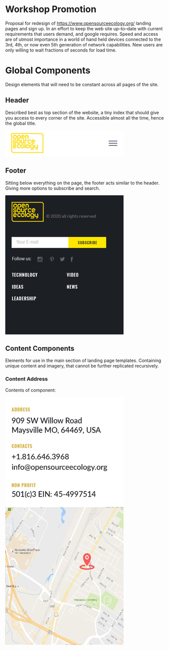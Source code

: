 # Workshop Promotion
Proposal for redesign of https://www.opensourceecology.org/ landing pages and sign up. In an effort to keep the web site up–to–date with current requirements that users demand, and google requires. Speed and access are of utmost importance in a world of hand held devices connected to the 3rd, 4th, or now even 5th generation of network capabilities. New users are only willing to wait fractions of seconds for load time.


# Global Components
Design elements that will need to be constant across all pages of the site.

## Header
Described best as top section of the website, a tiny index that should give you access to every corner of the site. Accessible almost all the time, hence the global title.

![Image of the header](https://github.com/shaunmac/workshop-promotion/blob/master/images/header.jpg "Logo to the left menu icon to the right")


## Footer
Sitting below everything on the page, the footer acts similar to the header. Giving more options to subscribe and search.

![Image of the footer](https://github.com/shaunmac/workshop-promotion/blob/master/images/footer.jpg "Logo top links below")


## Content Components
Elements for use in the main section of landing page templates. Containing unique content and imagery, that cannot be further replicated recursively.


### Content Address
Contents of component:

![Image of the footer](https://github.com/shaunmac/workshop-promotion/blob/master/images/content_address.jpg "Logo top")